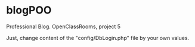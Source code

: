 # blogPOO
Professional Blog. OpenClassRooms, project 5

Just, change content of the "config/DbLogin.php" file by your own values.

